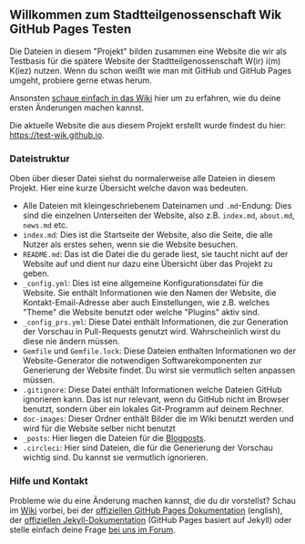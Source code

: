 ## Willkommen zum Stadtteilgenossenschaft Wik GitHub Pages Testen

Die Dateien in diesem "Projekt" bilden zusammen eine Website die wir als Testbasis für die spätere Website der Stadtteilgenossenschaft W(ir) i(m) K(iez) nutzen. Wenn du schon weißt wie man mit GitHub und GitHub Pages umgeht, probiere gerne etwas herum. 

Ansonsten [schaue einfach in das Wiki](https://github.com/test-wik/test-wik.github.io/wiki) hier um zu erfahren, wie du deine ersten Änderungen machen kannst. 

Die aktuelle Website die aus diesem Projekt erstellt wurde findest du hier: https://test-wik.github.io.

### Dateistruktur

Oben über dieser Datei siehst du normalerweise alle Dateien in diesem Projekt. Hier eine kurze Übersicht welche davon was bedeuten.
- Alle Dateien mit kleingeschriebenem Dateinamen und `.md`-Endung: Dies sind die einzelnen Unterseiten der Website, also z.B. `index.md`, `about.md`, `news.md` etc. 
- `index.md`: Dies ist die Startseite der Website, also die Seite, die alle Nutzer als erstes sehen, wenn sie die Website besuchen.
- `README.md`: Das ist die Datei die du gerade liest, sie taucht nicht auf der Website auf und dient nur dazu eine Übersicht über das Projekt zu geben.
- `_config.yml`: Dies ist eine allgemeine Konfigurationsdatei für die Website. Sie enthält Informationen wie den Namen der Website, die Kontakt-Email-Adresse aber auch Einstellungen, wie z.B. welches "Theme" die Website benutzt oder welche "Plugins" aktiv sind. 
- `_config_prs.yml`: Diese Datei enthält Informationen, die zur Generation der Vorschau in Pull-Requests genutzt wird. Wahrscheinlich wirst du diese nie ändern müssen.
- `Gemfile` und `Gemfile.lock`: Diese Dateien enthalten Informationen wo der Website-Generator die notwendigen Softwarekomponenten zur Generierung der Website findet. Du wirst sie vermutlich selten anpassen müssen. 
- `.gitignore`: Diese Datei enthält Informationen welche Dateien GitHub ignorieren kann. Das ist nur relevant, wenn du GitHub nicht im Browser benutzt, sondern über ein lokales Git-Programm auf deinem Rechner.
- `doc-images`: Dieser Ordner enthält Bilder die im Wiki benutzt werden und wird für die Website selber nicht benutzt
- `_posts`: Hier liegen die Dateien für die [Blogposts](wiki/Blogpost-schreiben).
- `.circleci`: Hier sind Dateien, die für die Generierung der Vorschau wichtig sind. Du kannst sie vermutlich ignorieren. 

### Hilfe und Kontakt

Probleme wie du eine Änderung machen kannst, die du dir vorstellst? Schau im [Wiki](wiki) vorbei, bei der [offiziellen GitHub Pages Dokumentation](https://help.github.com/categories/github-pages-basics/) (english), der [offiziellen Jekyll-Dokumentation](https://jekyllrb.com/docs/step-by-step/04-layouts/) (GitHub Pages basiert auf Jekyll) oder stelle einfach deine Frage [bei uns im Forum](https://forum.stadtteilgenossenschaft-wik.de/c/kommunikation-organisation/website).

